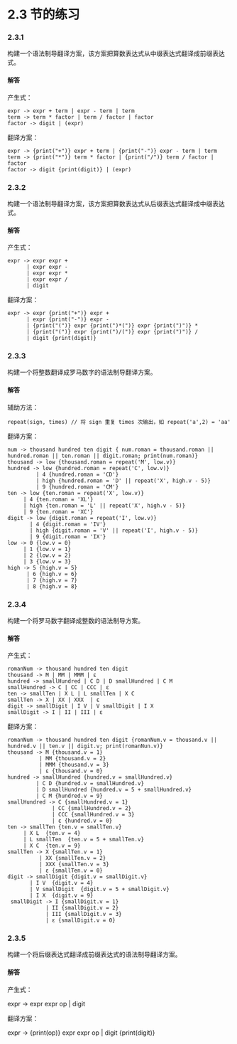 # 2.3 节的练习

### 2.3.1

构建一个语法制导翻译方案，该方案把算数表达式从中缀表达式翻译成前缀表达式。

#### 解答

产生式：

    expr -> expr + term | expr - term | term
    term -> term * factor | term / factor | factor
    factor -> digit | (expr)

翻译方案：

    expr -> {print("+")} expr + term | {print("-")} expr - term | term
    term -> {print("*")} term * factor | {print("/")} term / factor | factor
    factor -> digit {print(digit)} | (expr)

### 2.3.2

构建一个语法制导翻译方案，该方案把算数表达式从后缀表达式翻译成中缀表达式。

#### 解答

产生式：

    expr -> expr expr + 
          | expr expr - 
          | expr expr * 
          | expr expr / 
          | digit

翻译方案：

    expr -> expr {print("+")} expr + 
          | expr {print("-")} expr - 
          | {print("(")} expr {print(")*(")} expr {print(")")} * 
          | {print("(")} expr {print(")/(")} expr {print(")")} / 
          | digit {print(digit)}

### 2.3.3

构建一个将整数翻译成罗马数字的语法制导翻译方案。

#### 解答

辅助方法：

    repeat(sign, times) // 将 sign 重复 times 次输出，如 repeat('a',2) = 'aa'

翻译方案：

    num -> thousand hundred ten digit { num.roman = thousand.roman || hundred.roman || ten.roman || digit.roman; print(num.roman)}
    thousand -> low {thousand.roman = repeat('M', low.v)}
    hundred -> low {hundred.roman = repeat('C', low.v)}
             | 4 {hundred.roman = 'CD'}
             | high {hundred.roman = 'D' || repeat('X', high.v - 5)}
             | 9 {hundred.roman = 'CM'}
    ten -> low {ten.roman = repeat('X', low.v)}
         | 4 {ten.roman = 'XL'}
         | high {ten.roman = 'L' || repeat('X', high.v - 5)}
         | 9 {ten.roman = 'XC'}
    digit -> low {digit.roman = repeat('I', low.v)}
           | 4 {digit.roman = 'IV'}
           | high {digit.roman = 'V' || repeat('I', high.v - 5)}
           | 9 {digit.roman = 'IX'}
    low -> 0 {low.v = 0}
         | 1 {low.v = 1}
         | 2 {low.v = 2}
         | 3 {low.v = 3}
    high -> 5 {high.v = 5}
          | 6 {high.v = 6}
          | 7 {high.v = 7}
          | 8 {high.v = 8}

### 2.3.4

构建一个将罗马数字翻译成整数的语法制导方案。

#### 解答

产生式：

    romanNum -> thousand hundred ten digit
    thousand -> M | MM | MMM | ε 
    hundred -> smallHundred | C D | D smallHundred | C M
    smallHundred -> C | CC | CCC | ε
    ten -> smallTen | X L | L smallTen | X C
    smallTen -> X | XX | XXX  | ε
    digit -> smallDigit | I V | V smallDigit | I X
    smallDigit -> I | II | III | ε 
翻译方案：
    romanNum -> thousand hundred ten digit {romanNum.v = thousand.v || hundred.v || ten.v || digit.v; print(romanNun.v)}
    thousand -> M {thousand.v = 1} 
              | MM {thousand.v = 2} 
              | MMM {thousand.v = 3} 
              | ε {thousand.v = 0} 
    hundred -> smallHundred {hundred.v = smallHundred.v}
             | C D {hundred.v = smallHundred.v}
             | D smallHundred {hundred.v = 5 + smallHundred.v}
             | C M {hundred.v = 9}
    smallHundred -> C {smallHundred.v = 1}
                  | CC {smallHundred.v = 2}
                  | CCC {smallHundred.v = 3}
                  | ε {hundred.v = 0}
    ten -> smallTen {ten.v = smallTen.v}
         | X L  {ten.v = 4}
         | L smallTen  {ten.v = 5 + smallTen.v}
         | X C  {ten.v = 9}
    smallTen -> X {smallTen.v = 1}
              | XX {smallTen.v = 2} 
              | XXX {smallTen.v = 3}
              | ε {smallTen.v = 0}
    digit -> smallDigit {digit.v = smallDigit.v}
           | I V  {digit.v = 4}
           | V smallDigit  {digit.v = 5 + smallDigit.v}
           | I X  {digit.v = 9}
     smallDigit -> I {smallDigit.v = 1}
                | II {smallDigit.v = 2}
                | III {smallDigit.v = 3} 
                | ε {smallDigit.v = 0}
### 2.3.5

构建一个将后缀表达式翻译成前缀表达式的语法制导翻译方案。

#### 解答

产生式：

expr -> expr expr op | digit

翻译方案：

expr -> {print(op)} expr expr op | digit {print(digit)}


